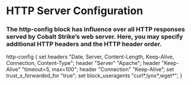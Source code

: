 # HTTP Server Configuration

### The http-config block has influence over all HTTP responses served by Cobalt Strike’s web server. Here, you may specify additional HTTP headers and the HTTP header order.

http-config {
set headers "Date, Server, Content-Length, Keep-Alive,
Connection, Content-Type";
header "Server" "Apache";
header "Keep-Alive" "timeout=5, max=100";
header "Connection" "Keep-Alive”;
set trust_x_forwarded_for "true";
set block_useragents "curl*,lynx*,wget*";
}

